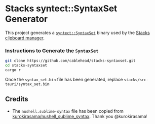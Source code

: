 # Stacks syntect::SyntaxSet Generator

This project generates a
[`syntect::SyntaxSet`](https://docs.rs/syntect/latest/syntect/parsing/struct.SyntaxSet.html)
binary used by the
[Stacks clipboard manager](https://github.com/cablehead/stacks).

### Instructions to Generate the `SyntaxSet`

```bash
git clone https://github.com/cablehead/stacks-syntaxset.git
cd stacks-syntaxset
cargo r
```

Once the `syntax_set.bin` file has been generated, replace `stacks/src-tauri/syntax_set.bin`

## Credits

- The `nushell.sublime-syntax` file has been copied from
  [kurokirasama/nushell_sublime_syntax](https://github.com/kurokirasama/nushell_sublime_syntax).
  Thank you @kurokirasama!
